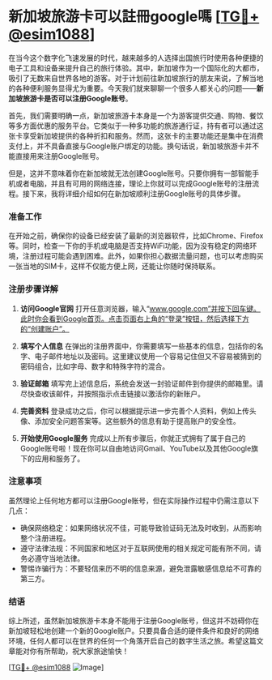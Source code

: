 # 新加坡旅游卡可以註冊google嗎 [[TG💪+ @esim1088](https://t.me/s/esim1088)]

在当今这个数字化飞速发展的时代，越来越多的人选择出国旅行时使用各种便捷的电子工具和设备来提升自己的旅行体验。其中，新加坡作为一个国际化的大都市，吸引了无数来自世界各地的游客。对于计划前往新加坡旅行的朋友来说，了解当地的各种便利服务显得尤为重要。今天我们就来聊聊一个很多人都关心的问题——**新加坡旅游卡是否可以注册Google账号**。

首先，我们需要明确一点，新加坡旅游卡本身是一个为游客提供交通、购物、餐饮等多方面优惠的服务平台。它类似于一种多功能的旅游通行证，持有者可以通过这张卡享受新加坡提供的各种折扣和服务。然而，这张卡的主要功能还是集中在消费支付上，并不具备直接与Google账户绑定的功能。换句话说，新加坡旅游卡并不能直接用来注册Google账号。

但是，这并不意味着你在新加坡就无法创建Google账号。只要你拥有一部智能手机或者电脑，并且有可用的网络连接，理论上你就可以完成Google账号的注册流程。接下来，我将详细介绍如何在新加坡顺利注册Google账号的具体步骤。

### 准备工作

在开始之前，确保你的设备已经安装了最新的浏览器软件，比如Chrome、Firefox等。同时，检查一下你的手机或电脑是否支持WiFi功能，因为没有稳定的网络环境，注册过程可能会遇到困难。此外，如果你担心数据流量问题，也可以考虑购买一张当地的SIM卡，这样不仅能方便上网，还能让你随时保持联系。

### 注册步骤详解

1. **访问Google官网**
   打开任意浏览器，输入“www.google.com”并按下回车键。此时你会看到Google首页。点击页面右上角的“登录”按钮，然后选择下方的“创建账户”。

2. **填写个人信息**
   在弹出的注册界面中，你需要填写一些基本的信息，包括你的名字、电子邮件地址以及密码。这里建议使用一个容易记住但又不容易被猜到的密码组合，比如字母、数字和特殊字符的混合。

3. **验证邮箱**
   填写完上述信息后，系统会发送一封验证邮件到你提供的邮箱里。请尽快查收该邮件，并按照指示点击链接以激活你的新账户。

4. **完善资料**
   登录成功之后，你可以根据提示进一步完善个人资料，例如上传头像、添加安全问题答案等。这些额外的信息有助于提高账户的安全性。

5. **开始使用Google服务**
   完成以上所有步骤后，你就正式拥有了属于自己的Google账号啦！现在你可以自由地访问Gmail、YouTube以及其他Google旗下的应用和服务了。

### 注意事项

虽然理论上任何地方都可以注册Google账号，但在实际操作过程中仍需注意以下几点：

- 确保网络稳定：如果网络状况不佳，可能导致验证码无法及时收到，从而影响整个注册进程。
- 遵守法律法规：不同国家和地区对于互联网使用的相关规定可能有所不同，请务必遵守当地法律。
- 警惕诈骗行为：不要轻信来历不明的信息来源，避免泄露敏感信息给不可靠的第三方。

### 结语

综上所述，虽然新加坡旅游卡本身不能用于注册Google账号，但这并不妨碍你在新加坡轻松地创建一个新的Google账户。只要具备合适的硬件条件和良好的网络环境，任何人都可以在世界的任何一个角落开启自己的数字生活之旅。希望这篇文章能对你有所帮助，祝大家旅途愉快！

[[TG💪+ @esim1088](https://t.me/s/esim1088) ![Image](https://i.postimg.cc/4NQfJmqS/Snipaste-2025-05-13-00-14-12.png)]